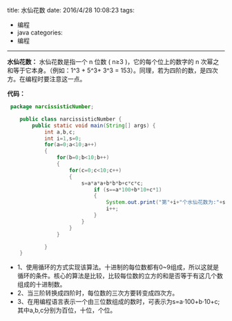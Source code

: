 title: 水仙花数
date: 2016/4/28 10:08:23
tags:
- 编程
- java
categories:
- 编程
---

**水仙花数：** 水仙花数是指一个 n 位数 ( n≥3 )，它的每个位上的数字的 n 次幂之和等于它本身。（例如：1^3 + 5^3+ 3^3 = 153）。同理，若为四阶的数，是四次方。在编程时要注意这一点。

<!-- more -->

**代码：**
```java
 package narcissisticNumber;

    public class narcissisticNumber {
        public static void main(String[] args) {
        	int a,b,c;
        	int i=1,s=0;
        	for(a=0;a<10;a++)
        	{
        		for(b=0;b<10;b++)
        		{
        			for(c=0;c<10;c++)
        			{
        				s=a*a*a+b*b*b+c*c*c;
        					if (s==a*100+b*10+c*1)
        					{
        		                System.out.print("第"+i+"个水仙花数为:"+s+"\n");
        					    i++;
        					}
        				}
        			}
        		}				

        	}
    }
```

- 1、使用循环的方式实现该算法。十进制的每位数都有0~9组成，所以这就是循环的条件。核心的算法是比较，比较每位数的立方的和是否等于有这几个数组成的十进制数。
- 2、当三阶转换成四阶时，每位数的三次方要转变成四次方。
- 3、在用编程语言表示一个由三位数组成的数时，可表示为s=a·100+b·10+c;其中a,b,c分别为百位，十位，个位。
